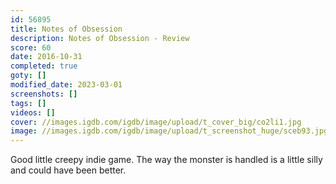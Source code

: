 ```yaml
---
id: 56895
title: Notes of Obsession
description: Notes of Obsession - Review
score: 60
date: 2016-10-31
completed: true
goty: []
modified_date: 2023-03-01
screenshots: []
tags: []
videos: []
cover: //images.igdb.com/igdb/image/upload/t_cover_big/co2li1.jpg
image: //images.igdb.com/igdb/image/upload/t_screenshot_huge/sceb93.jpg
---
```

Good little creepy indie game. The way the monster is handled is a little silly and could have been better.